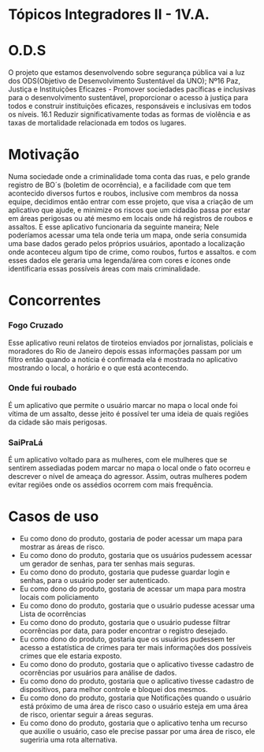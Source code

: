 # Tópicos Integradores II - 1V.A.

# O.D.S
O projeto que estamos desenvolvendo sobre segurança pública vai a luz dos ODS(Objetivo de Desenvolvimento Sustentável da UNO);
Nº16 Paz, Justiça e Instituições Eficazes - Promover sociedades pacíficas e inclusivas para o desenvolvimento sustentável, proporcionar o acesso à justiça para todos e construir instituições eficazes, responsáveis e inclusivas em todos os níveis.
16.1 Reduzir significativamente todas as formas de violência e as taxas de mortalidade relacionada em todos os lugares. 

# Motivação
Numa sociedade onde a criminalidade toma conta das ruas, e pelo grande registro de BO´s (boletim de ocorrência), e a facilidade com que tem acontecido diversos furtos e roubos, inclusive com membros da nossa equipe, decidimos então entrar com esse projeto, que visa a criação de um aplicativo que ajude, e minimize os riscos que um cidadão passa por estar em áreas perigosas ou até mesmo em locais onde há registros de roubos e assaltos.
E esse aplicativo funcionaria da seguinte maneira;
Nele poderíamos acessar uma tela onde teria um mapa, onde seria consumida uma base dados gerado pelos próprios usuários, apontado a localização onde aconteceu algum tipo de crime, como roubos, furtos e assaltos. e com esses dados ele geraria uma legenda/área com cores e ícones onde identificaria essas possíveis áreas com mais criminalidade.

# Concorrentes

### Fogo Cruzado

Esse aplicativo reuni relatos de tiroteios enviados por jornalistas, policiais e moradores do Rio de Janeiro depois essas informações passam por um filtro então quando a notícia é confirmada ela é mostrada no aplicativo mostrando o local, o horário e o que está acontecendo.

### Onde fui roubado

É um aplicativo que permite o usuário marcar no mapa o local onde foi vítima de um assalto, desse jeito é possível ter uma ideia de quais regiões da cidade são mais perigosas.

### SaiPraLá

É um aplicativo voltado para as mulheres, com ele mulheres que se sentirem assediadas podem marcar no mapa o local onde o fato ocorreu e descrever o nível de ameaça do agressor. Assim, outras mulheres podem evitar regiões onde os assédios ocorrem com mais frequência.

# Casos de uso 
 - Eu como dono do produto, gostaria de poder acessar um mapa para mostrar as áreas de risco.
 - Eu como dono do produto, gostaria que os usuários pudessem acessar um gerador de senhas, para ter senhas mais seguras.
 - Eu como dono do produto, gostaria que pudesse guardar login e senhas, para o usuário poder ser autenticado.
 - Eu como dono do produto, gostaria de acessar um mapa para mostra locais com policiamento
 - Eu como dono do produto, gostaria que o usuário pudesse acessar uma Lista de ocorrências
 - Eu como dono do produto, gostaria que o usuário pudesse filtrar ocorrências por data, para poder encontrar o registro desejado.
 - Eu como dono do produto, gostaria que os usuários pudessem ter acesso a estatística de crimes para ter mais informações dos possíveis crimes que ele estaria exposto.
 - Eu como dono do produto, gostaria que o aplicativo tivesse cadastro de ocorrências por usuários para análise de dados. 
- Eu como dono do produto, gostaria que o aplicativo tivesse cadastro de dispositivos, para melhor controle e bloquei dos mesmos. 
 - Eu como dono do produto, gostaria que Notificações quando o usuário está próximo de uma área de risco caso o usuário esteja em uma área de risco, orientar seguir a áreas seguras. 
 - Eu como dono do produto, gostaria que o aplicativo tenha um recurso que auxilie o usuário, caso ele precise passar por uma área de risco, ele sugeriria uma rota alternativa.

